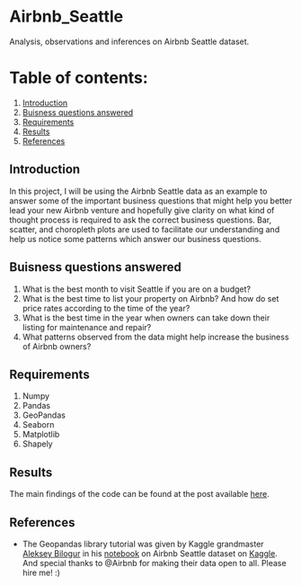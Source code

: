 # Airbnb_Seattle
Analysis, observations and inferences on Airbnb Seattle dataset.

# Table of contents:
1. [Introduction](#introduction)
2. [Buisness questions answered](#questions)
3. [Requirements](#requirements)
4. [Results](#results)
5. [References](#references)

## Introduction <a name="introduction"></a>

In this project, I will be using the Airbnb Seattle data as an example to answer some of the important business questions that might help you better lead your new Airbnb venture and hopefully give clarity on what kind of thought process is required to ask the correct business questions. Bar, scatter, and choropleth plots are used to facilitate our understanding and help us notice some patterns which answer our business questions.

## Buisness questions answered<a name="questions"></a>

1. What is the best month to visit Seattle if you are on a budget?
2. What is the best time to list your property on Airbnb? And how do set price rates according to the time of the year?
3. What is the best time in the year when owners can take down their listing for maintenance and repair?
4. What patterns observed from the data might help increase the business of Airbnb owners? 


## Requirements <a name="requirements"></a>

1. Numpy
2. Pandas
3. GeoPandas
4. Seaborn
5. Matplotlib
6. Shapely

## Results<a name="results"></a>

The main findings of the code can be found at the post available [here](https://medium.com/@rohit18115/how-to-use-airbnb-to-your-advantage-f568d8a6d282).

## References<a name="references"></a>

- The Geopandas library tutorial was given by Kaggle grandmaster [Aleksey Bilogur](https://www.kaggle.com/residentmario) in his [notebook](https://nbviewer.org/github/ResidentMario/boston-airbnb-geo/blob/master/notebooks/boston-airbnb-geo.ipynb) on Airbnb Seattle dataset on [Kaggle](https://www.kaggle.com/datasets/airbnb/seattle). And special thanks to @Airbnb for making their data open to all. Please hire me! :)

